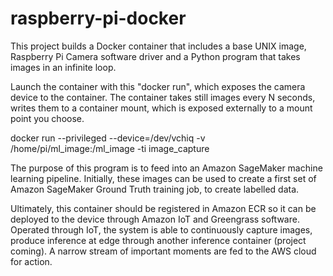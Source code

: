 # raspberry-pi-docker

This project builds a Docker container that includes a base UNIX image, Raspberry Pi Camera software driver and a Python program that takes images in an infinite loop.

Launch the container with this "docker run", which exposes the camera device to the container.  The container takes still images every N seconds, writes them to a container mount, which is exposed externally to a mount point you choose.

docker run --privileged --device=/dev/vchiq -v /home/pi/ml_image:/ml_image -ti image_capture

The purpose of this program is to feed into an Amazon SageMaker machine learning pipeline.  Initially, these images can be used to create a first set of Amazon SageMaker Ground Truth training job, to create labelled data.

Ultimately, this container should be registered in Amazon ECR so it can be deployed to the device through Amazon IoT and Greengrass software.  Operated through IoT, the system is able to continuously capture images, produce inference at edge through another inference container (project coming).  A narrow stream of important moments are fed to the AWS cloud for action.
